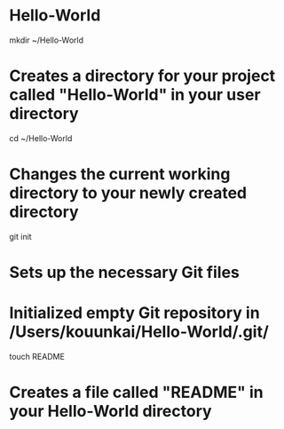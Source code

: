 Hello-World
===========
mkdir ~/Hello-World
# Creates a directory for your project called "Hello-World" in your user directory

cd ~/Hello-World
# Changes the current working directory to your newly created directory

git init
# Sets up the necessary Git files
# Initialized empty Git repository in /Users/kouunkai/Hello-World/.git/

touch README
# Creates a file called "README" in your Hello-World directory
